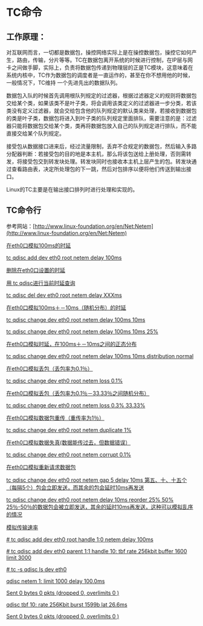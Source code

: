 # TC命令

## 工作原理：

对互联网而言，一切都是数据包，操控网络实际上是在操控数据包，操控它如何产生，路由，传输，分片等等。TC在数据包离开系统的时候进行控制，在IP层与网卡之间做手脚，实际上，负责将数据包传递到物理层的正是TC模块，这意味着在系统内核中，TC作为数据包的调度者是一直运作的，甚至在你不想用他的时候，一般情况下，TC维持 一个先进先出的数据队列。

数据包入队的时候首先调用根队列规定的过滤器，根据过滤器定义的规则将数据包交给某个类，如果该类不是叶子类，将会调用该类定义的过滤器进一步分类，若该类没有定义过滤器，就会交给包含他的队列规定的默认类来处理，若接收到数据包的类是叶子类，数据包将进入到叶子类的队列规定里面排队，需要注意的是：过滤器只能将数据包交给某个类，类再将数据包放入自己的队列规定进行排队，而不能直接交给某个队列规定。

接受包从数据接口进来后，经过流量限制，丢弃不合规定的数据包，然后输入多路分配器判断：若接受包的目的地是本主机，那么将该包送给上册处理，否则需转发，将接受包交到转发块处理。转发块同时也接收本主机上层产生的包。转发块通过查看路由表，决定所处理包的下一跳，然后对包排序以便将他们传送到输出接口。

Linux的TC主要是在输出接口排列时进行处理和实现的。

## TC命令行

参考网站：[http://www.linux-foundation.org/en/Net:Netem](http://www.linux-foundation.org/en/Net:Netem)

[在eth0口模拟100ms的时延](http://www.linux-foundation.org/en/Net:Netem)

[tc qdisc add dev eth0 root netem delay 100ms](http://www.linux-foundation.org/en/Net:Netem)

[删除在eth0口设置的时延](http://www.linux-foundation.org/en/Net:Netem)

[用 tc qdisc进行当前时延查询](http://www.linux-foundation.org/en/Net:Netem)

[tc qdisc del dev eth0 root netem delay XXXms](http://www.linux-foundation.org/en/Net:Netem)

[在eth0口模拟100ms＋－10ms（随机分布）的时延](http://www.linux-foundation.org/en/Net:Netem)

[tc qdisc change dev eth0 root netem delay 100ms 10ms](http://www.linux-foundation.org/en/Net:Netem)

[tc qdisc change dev eth0 root netem delay 100ms 10ms 25%](http://www.linux-foundation.org/en/Net:Netem)  


[在eth0口模拟时延，在100ms＋－10ms之间的正态分布](http://www.linux-foundation.org/en/Net:Netem)

[tc qdisc change dev eth0 root netem delay 100ms 10ms distribution normal](http://www.linux-foundation.org/en/Net:Netem)

[在eth0口模拟丢包（丢包率为0.1％）](http://www.linux-foundation.org/en/Net:Netem)

[tc qdisc change dev eth0 root netem loss 0.1%](http://www.linux-foundation.org/en/Net:Netem)

[在eth0口模拟丢包（丢包率为0.1％－33.33％之间随机分布）](http://www.linux-foundation.org/en/Net:Netem)

[tc qdisc change dev eth0 root netem loss 0.3% 33.33%](http://www.linux-foundation.org/en/Net:Netem)

[在eth0口模拟数据包重传（重传率为1％）](http://www.linux-foundation.org/en/Net:Netem)

[tc qdisc change dev eth0 root netem duplicate 1%](http://www.linux-foundation.org/en/Net:Netem)

[在eth0口模拟数据失真\(数据能传过去，但数据错误）](http://www.linux-foundation.org/en/Net:Netem)

[tc qdisc change dev eth0 root netem corrupt 0.1%](http://www.linux-foundation.org/en/Net:Netem)

[在eth0口模拟重新请求数据包](http://www.linux-foundation.org/en/Net:Netem)

[tc qdisc change dev eth0 root netem gap 5 delay 10ms 第五、十、十五个（每隔5个）包会立即发送，而其余的包会延时10ms再发送](http://www.linux-foundation.org/en/Net:Netem)

[tc qdisc change dev eth0 root netem delay 10ms reorder 25% 50% 25％-50％的数据包会被立即发送，其余的延时10ms再发送，这种可以模拟乱序的情况](http://www.linux-foundation.org/en/Net:Netem)

[模拟传输速率](http://www.linux-foundation.org/en/Net:Netem)

[\# tc qdisc add dev eth0 root handle 1:0 netem delay 100ms](http://www.linux-foundation.org/en/Net:Netem)

[\# tc qdisc add dev eth0 parent 1:1 handle 10: tbf rate 256kbit buffer 1600 limit 3000](http://www.linux-foundation.org/en/Net:Netem)

[\# tc -s qdisc ls dev eth0](http://www.linux-foundation.org/en/Net:Netem)

[qdisc netem 1: limit 1000 delay 100.0ms](http://www.linux-foundation.org/en/Net:Netem)

[Sent 0 bytes 0 pkts \(dropped 0, overlimits 0 \)](http://www.linux-foundation.org/en/Net:Netem)

[qdisc tbf 10: rate 256Kbit burst 1599b lat 26.6ms](http://www.linux-foundation.org/en/Net:Netem)

[Sent 0 bytes 0 pkts \(dropped 0, overlimits 0 \)](http://www.linux-foundation.org/en/Net:Netem)

